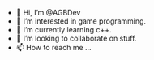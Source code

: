 - 👋 Hi, I’m @AGBDev
- 👀 I’m interested in game programming.
- 🌱 I’m currently learning c++.
- 💞️ I’m looking to collaborate on stuff.
- 📫 How to reach me ...

<!---
AGBDev/AGBDev is a ✨ special ✨ repository because its `README.md` (this file) appears on your GitHub profile.
You can click the Preview link to take a look at your changes.
--->

